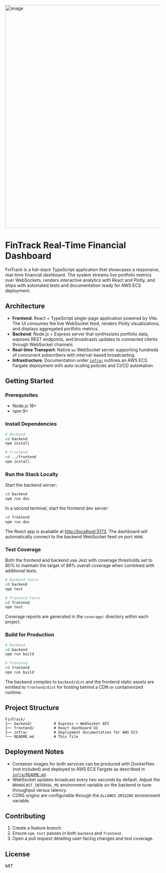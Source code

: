 <img width="1280" height="720" alt="image" src="https://github.com/user-attachments/assets/d8e2a519-c947-43bc-904c-22b94d6e7734" />

# FinTrack Real-Time Financial Dashboard

FinTrack is a full-stack TypeScript application that showcases a responsive, real-time financial dashboard. The system streams live portfolio metrics over WebSockets, renders interactive analytics with React and Plotly, and ships with automated tests and documentation ready for AWS ECS deployment.

## Architecture

- **Frontend**: React + TypeScript single-page application powered by Vite. The UI consumes the live WebSocket feed, renders Plotly visualizations, and displays aggregated portfolio metrics.
- **Backend**: Node.js + Express server that synthesizes portfolio data, exposes REST endpoints, and broadcasts updates to connected clients through WebSocket channels.
- **Real-time Transport**: Native `ws` WebSocket server supporting hundreds of concurrent subscribers with interval-based broadcasting.
- **Infrastructure**: Documentation under [`infra/`](infra/README.md) outlines an AWS ECS Fargate deployment with auto-scaling policies and CI/CD automation.

## Getting Started

### Prerequisites

- Node.js 18+
- npm 9+

### Install Dependencies

```bash
# Backend
cd backend
npm install

# Frontend
cd ../frontend
npm install
```

### Run the Stack Locally

Start the backend server:

```bash
cd backend
npm run dev
```

In a second terminal, start the frontend dev server:

```bash
cd frontend
npm run dev
```

The React app is available at [http://localhost:5173](http://localhost:5173). The dashboard will automatically connect to the backend WebSocket feed on port `4000`.

### Test Coverage

Both the frontend and backend use Jest with coverage thresholds set to 80% to maintain the target of 88% overall coverage when combined with additional tests.

```bash
# Backend tests
cd backend
npm test

# Frontend tests
cd frontend
npm test
```

Coverage reports are generated in the `coverage/` directory within each project.

### Build for Production

```bash
# Backend
cd backend
npm run build

# Frontend
cd frontend
npm run build
```

The backend compiles to `backend/dist` and the frontend static assets are emitted to `frontend/dist` for hosting behind a CDN or containerized runtime.

## Project Structure

```
FinTrack/
├── backend/          # Express + WebSocket API
├── frontend/         # React dashboard UI
├── infra/            # Deployment documentation for AWS ECS
└── README.md         # This file
```

## Deployment Notes

- Container images for both services can be produced with Dockerfiles (not included) and deployed to AWS ECS Fargate as described in [`infra/README.md`](infra/README.md).
- WebSocket updates broadcast every two seconds by default. Adjust the `BROADCAST_INTERVAL_MS` environment variable on the backend to tune throughput versus latency.
- CORS origins are configurable through the `ALLOWED_ORIGINS` environment variable.

## Contributing

1. Create a feature branch.
2. Ensure `npm test` passes in both `backend` and `frontend`.
3. Open a pull request detailing user-facing changes and test coverage.

## License

MIT
